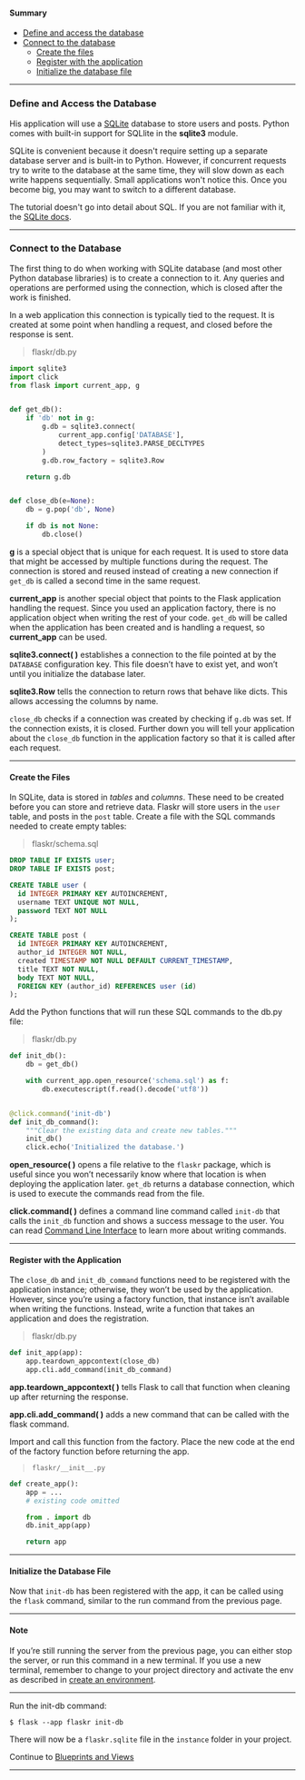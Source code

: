 #### Summary
- [Define and access the database](https://github.com/romuro-pauliv/Introduction-to-Flask/blob/main/flask-tutorial/flaskr/md/database.md#define-and-access-the-database)
- [Connect to the database](https://github.com/romuro-pauliv/Introduction-to-Flask/blob/main/flask-tutorial/flaskr/md/database.md#connect-to-the-database)
    + [Create the files](https://github.com/romuro-pauliv/Introduction-to-Flask/blob/main/flask-tutorial/flaskr/md/database.md#create-the-files)
    + [Register with the application](https://github.com/romuro-pauliv/Introduction-to-Flask/blob/main/flask-tutorial/flaskr/md/database.md#register-with-the-application)
    + [Initialize the database file](https://github.com/romuro-pauliv/Introduction-to-Flask/blob/main/flask-tutorial/flaskr/md/database.md#initialize-the-database-file)

----
### Define and Access the Database

His application will use a [SQLite](https://www.sqlite.org/index.html) database to store users and posts. Python comes with built-in support for SQLlite in the **sqlite3** module.

SQLite is convenient because it doesn't require setting up a separate database server and is built-in to Python. However, if concurrent requests try to write to the database at the same time, they will slow down as each write happens sequentially. Small applications won't notice this. Once you become big, you may want to switch to a different database.

The tutorial doesn't go into detail about SQL. If you are not familiar with it, the [SQLite docs](https://docs.python.org/3/library/sqlite3.html).

----

### Connect to the Database

The first thing to do when working with SQLite database (and most other Python database libraries) is to create a connection to it. Any queries and operations are performed using the connection, which is closed after the work is finished.

In a web application this connection is typically tied to the request. It is created at some point when handling a request, and closed before the response is sent.

> flaskr/db.py

```Python
import sqlite3
import click
from flask import current_app, g


def get_db():
    if 'db' not in g:
        g.db = sqlite3.connect(
            current_app.config['DATABASE'],
            detect_types=sqlite3.PARSE_DECLTYPES
        )
        g.db.row_factory = sqlite3.Row

    return g.db


def close_db(e=None):
    db = g.pop('db', None)

    if db is not None:
        db.close()
```

**g** is a special object that is unique for each request. It is used to store data that might be accessed by multiple functions during the request. The connection is stored and reused instead of creating a new connection if `get_db` is called a second time in the same request.

**current_app** is another special object that points to the Flask application handling the request. Since you used an application factory, there is no application object when writing the rest of your code. `get_db` will be called when the application has been created and is handling a request, so **current_app** can be used.

**sqlite3.connect( )** establishes a connection to the file pointed at by the `DATABASE` configuration key. This file doesn’t have to exist yet, and won’t until you initialize the database later.

**sqlite3.Row** tells the connection to return rows that behave like dicts. This allows accessing the columns by name.

`close_db` checks if a connection was created by checking if `g.db` was set. If the connection exists, it is closed. Further down you will tell your application about the `close_db` function in the application factory so that it is called after each request.

----
#### Create the Files

In SQLite, data is stored in _tables_ and _columns_. These need to be created before you can store and retrieve data. Flaskr will store users in the `user` table, and posts in the `post` table. Create a file with the SQL commands needed to create empty tables:

> flaskr/schema.sql

```SQL
DROP TABLE IF EXISTS user;
DROP TABLE IF EXISTS post;

CREATE TABLE user (
  id INTEGER PRIMARY KEY AUTOINCREMENT,
  username TEXT UNIQUE NOT NULL,
  password TEXT NOT NULL
);

CREATE TABLE post (
  id INTEGER PRIMARY KEY AUTOINCREMENT,
  author_id INTEGER NOT NULL,
  created TIMESTAMP NOT NULL DEFAULT CURRENT_TIMESTAMP,
  title TEXT NOT NULL,
  body TEXT NOT NULL,
  FOREIGN KEY (author_id) REFERENCES user (id)
);
```

Add the Python functions that will run these SQL commands to the db.py file:

> flaskr/db.py

```Python
def init_db():
    db = get_db()

    with current_app.open_resource('schema.sql') as f:
        db.executescript(f.read().decode('utf8'))


@click.command('init-db')
def init_db_command():
    """Clear the existing data and create new tables."""
    init_db()
    click.echo('Initialized the database.')
```

**open_resource( )** opens a file relative to the `flaskr` package, which is useful since you won’t necessarily know where that location is when deploying the application later. `get_db` returns a database connection, which is used to execute the commands read from the file.

**click.command( )** defines a command line command called `init-db` that calls the `init_db` function and shows a success message to the user. You can read [Command Line Interface](https://flask.palletsprojects.com/en/2.2.x/cli/) to learn more about writing commands.

----
#### Register with the Application

The `close_db` and `init_db_command` functions need to be registered with the application instance; otherwise, they won’t be used by the application. However, since you’re using a factory function, that instance isn’t available when writing the functions. Instead, write a function that takes an application and does the registration.

> flaskr/db.py

```Python
def init_app(app):
    app.teardown_appcontext(close_db)
    app.cli.add_command(init_db_command)
```

**app.teardown_appcontext( )** tells Flask to call that function when cleaning up after returning the response.

**app.cli.add_command( )** adds a new command that can be called with the flask command.

Import and call this function from the factory. Place the new code at the end of the factory function before returning the app.

> `flaskr/__init__.py`

```Python
def create_app():
    app = ...
    # existing code omitted

    from . import db
    db.init_app(app)

    return app
```

----
#### Initialize the Database File

Now that `init-db` has been registered with the app, it can be called using the `flask` command, similar to the run command from the previous page.

----
#### Note
If you’re still running the server from the previous page, you can either stop the server, or run this command in a new terminal. If you use a new terminal, remember to change to your project directory and activate the env as described in [create an environment](https://github.com/romuro-pauliv/Introduction-to-Flask/blob/main/flask-tutorial/README.md#create-an-environment).

----

Run the init-db command:

`$ flask --app flaskr init-db`

There will now be a `flaskr.sqlite` file in the `instance` folder in your project.

Continue to [Blueprints and Views]()

----
